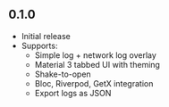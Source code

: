 ## 0.1.0
- Initial release
- Supports:
    - Simple log + network log overlay
    - Material 3 tabbed UI with theming
    - Shake-to-open
    - Bloc, Riverpod, GetX integration
    - Export logs as JSON
